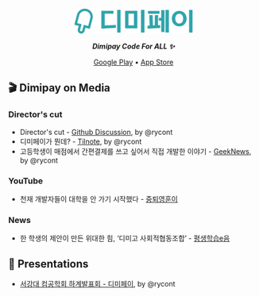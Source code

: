<p align="center">
  <picture>
    <source media="(prefers-color-scheme: dark)" srcset="/profile/assets/logo-white.svg" height="50px">
    <img alt="dimipay logo" src="/profile/assets/logo-main-1.svg" height="50px">
  </picture>
  <p align="center"><b><i>Dimipay Code For ALL ✨</i></b></p>
  <div align="center">
    <a href="https://play.google.com/store/apps/details/%EB%94%94%EB%AF%B8%ED%8E%98%EC%9D%B4?id=com.develop.dimipay">Google Play</a>&#9;&#149;&#9;<a href="https://apps.apple.com/ph/app/%EB%94%94%EB%AF%B8%ED%8E%98%EC%9D%B4/id1642292289">App Store</a>
  </div>
</p>

## 🎬 Dimipay on Media

### Director's cut

- Director's cut - [Github Discussion](https://github.com/orgs/dimipay/discussions/1), by @rycont
- 디미페이가 뭔데? - [Tilnote](https://tilnote.io/pages/64947f56d15b21c6b91c9e09), by @rycont
- 고등학생이 매점에서 간편결제를 쓰고 싶어서 직접 개발한 이야기 - [GeekNews](https://news.hada.io/topic?id=10280), by @rycont

### YouTube

- 천재 개발자들이 대학을 안 가기 시작했다 - [중퇴영훈이](https://www.youtube.com/watch?v=zYBYLbolEgI)

### News

- 한 학생의 제안이 만든 위대한 힘, ‘디미고 사회적협동조합’ - [평생학습e음](https://e-eum.net/focus/?idx=13553300&bmode=view)

## 📜 Presentations

- [서강대 컴공학회 하계발표회 - 디미페이](https://github.com/dimipay/.github/tree/main/presentations/%EC%84%9C%EA%B0%95%EB%8C%80%20%EC%BB%B4%EA%B3%B5%ED%95%99%ED%9A%8C%20%ED%95%98%EA%B3%84%EB%B0%9C%ED%91%9C%ED%9A%8C%20-%20%EB%94%94%EB%AF%B8%ED%8E%98%EC%9D%B4), by @rycont
